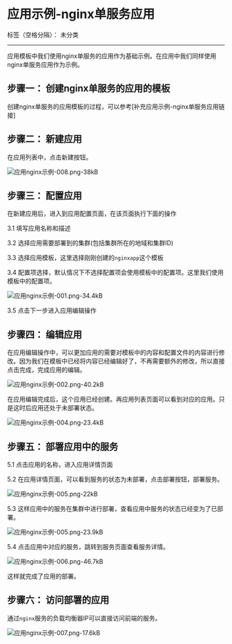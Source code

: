 ﻿# 应用示例-nginx单服务应用

标签（空格分隔）： 未分类

---

应用模板中我们使用nginx单服务的应用作为基础示例。在应用中我们同样使用nginx单服务应用作为示例。

## 步骤一： 创建nginx单服务的应用的模板

创建nginx单服务的应用模板的过程，可以参考[补充应用示例-nginx单服务应用链接]

## 步骤二： 新建应用
在应用列表中，点击新建按钮。

![应用nginx示例-008.png-38kB][1]

## 步骤三： 配置应用

在新建应用后，进入到应用配置页面，在该页面执行下面的操作

3.1 填写应用名称和描述

3.2 选择应用需要部署到的集群(包括集群所在的地域和集群ID)

3.3 选择应用模板，这里选择刚刚创建的`nginxapp`这个模板

3.4 配置项选择，默认情况下不选择配置项会使用模板中的配置项。这里我们使用模板中的配置项。

![应用nginx示例-001.png-34.4kB][2]

3.5 点击下一步进入应用编辑操作

## 步骤四： 编辑应用

在应用编辑操作中，可以更加应用的需要对模板中的内容和配置文件的内容进行修改。因为我们在模板中已经将内容已经编辑好了，不再需要额外的修改，所以直接点击完成，完成应用的编辑。

![应用nginx示例-002.png-40.2kB][3]

在应用编辑完成后，这个应用已经创建。再应用列表页面可以看到对应的应用。只是这时后应用还处于未部署状态。

![应用nginx示例-004.png-23.4kB][4]

## 步骤五： 部署应用中的服务

5.1 点击应用的名称，进入应用详情页面

5.2 在应用详情页面，可以看到服务的状态为未部署，点击部署按钮，部署服务。

![应用nginx示例-005.png-22kB][5]

5.3 这样应用中的服务在集群中进行部署，查看应用中服务的状态已经变为了已部署。

![应用nginx示例-005.png-23.9kB][6]

5.4 点击应用中对应的服务，跳转到服务页面查看服务详情。

![应用nginx示例-006.png-46.7kB][7]

这样就完成了应用的部署。

## 步骤六： 访问部署的应用

通过`nginx`服务的负载均衡器IP可以直接访问前端的服务。

![应用nginx示例-007.png-17.6kB][8]


  [1]: http://static.zybuluo.com/yan234280533/an596csd51w14s8cmakm94n8/%E5%BA%94%E7%94%A8nginx%E7%A4%BA%E4%BE%8B-008.png
  [2]: http://static.zybuluo.com/yan234280533/nsyiczaemgdc5tztwicet8va/%E5%BA%94%E7%94%A8nginx%E7%A4%BA%E4%BE%8B-001.png
  [3]: http://static.zybuluo.com/yan234280533/emgljvjhd1a7u7i210lzj1j3/%E5%BA%94%E7%94%A8nginx%E7%A4%BA%E4%BE%8B-002.png
  [4]: http://static.zybuluo.com/yan234280533/liopu8tm6sjv5p95zq7aqooy/%E5%BA%94%E7%94%A8nginx%E7%A4%BA%E4%BE%8B-004.png
  [5]: http://static.zybuluo.com/yan234280533/szfa7as4djfnd94v7ff54vfm/%E5%BA%94%E7%94%A8nginx%E7%A4%BA%E4%BE%8B-005.png
  [6]: http://static.zybuluo.com/yan234280533/m6h652eyf1q38tqvprcfjca4/%E5%BA%94%E7%94%A8nginx%E7%A4%BA%E4%BE%8B-005.png
  [7]: http://static.zybuluo.com/yan234280533/n0luhp9vbuz6rvlwf0ggl57s/%E5%BA%94%E7%94%A8nginx%E7%A4%BA%E4%BE%8B-006.png
  [8]: http://static.zybuluo.com/yan234280533/1ajtweo8mrs74x57a4jpx5u8/%E5%BA%94%E7%94%A8nginx%E7%A4%BA%E4%BE%8B-007.png